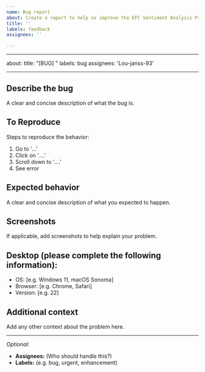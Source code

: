 ```yaml
---
name: Bug report
about: Create a report to help us improve the EFC Sentiment Analysis Project
title: ''
labels: feedback
assignees: ''

---
```


---

about: title: "[BUG] <short description>"
labels: bug
assignees: 'Lou-janss-93'

---

## Describe the bug
A clear and concise description of what the bug is.

## To Reproduce
Steps to reproduce the behavior:
1. Go to '...'
2. Click on '....'
3. Scroll down to '....'
4. See error

## Expected behavior
A clear and concise description of what you expected to happen.

## Screenshots
If applicable, add screenshots to help explain your problem.

## Desktop (please complete the following information):
- OS: [e.g. Windows 11, macOS Sonoma]
- Browser: [e.g. Chrome, Safari]
- Version: [e.g. 22]

## Additional context
Add any other context about the problem here.

---

*Optional:*
- **Assignees:** (Who should handle this?)
- **Labels:** (e.g. bug, urgent, enhancement)
